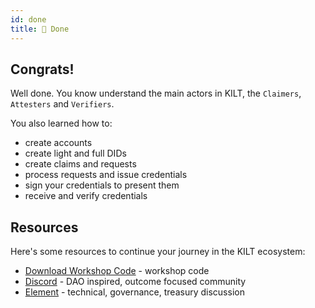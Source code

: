 ```yaml
---
id: done
title: 🚀 Done
---
```


## Congrats!

Well done. You know understand the main actors in KILT, the `Claimers`, `Attesters` and `Verifiers`.

You also learned how to:
- create accounts
- create light and full DIDs
- create claims and requests
- process requests and issue credentials
- sign your credentials to present them
- receive and verify credentials

## Resources

Here's some resources to continue your journey in the KILT ecosystem:

- [Download Workshop Code](/workshop.zip) - workshop code
- [Discord](https://discord.gg/5VZnPdTZMy) - DAO inspired, outcome focused community
- [Element](https://matrix.to/#/%23kilt-general:matrix.org) - technical, governance, treasury discussion
